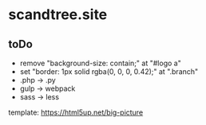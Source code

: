 # scandtree.site

## toDo
* remove "background-size: contain;" at "#logo a"
* set "border: 1px solid rgba(0, 0, 0, 0.42);" at ".branch"
* .php -> .py
* gulp -> webpack
* sass -> less

template:
https://html5up.net/big-picture

